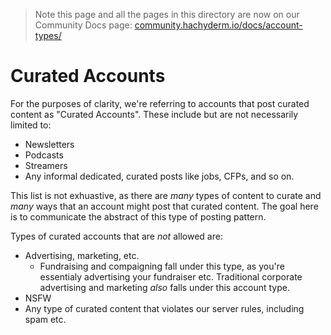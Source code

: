 > Note this page and all the pages in this directory are now on
> our Community Docs page:
> [community.hachyderm.io/docs/account-types/](https://community.hachyderm.io/docs/account-types/)

# Curated Accounts

For the purposes of clarity, we're referring to accounts that post
curated content as "Curated Accounts". These include but are not
necessarily limited to:

- Newsletters
- Podcasts
- Streamers
- Any informal dedicated, curated posts like jobs, CFPs, and so
  on.

This list is not exhuastive, as there are _many_ types of content
to curate and _many_ ways that an account might post that curated
content. The goal here is to communicate the abstract of this type
of posting pattern.

Types of curated accounts that are _not_ allowed are:

- Advertising, marketing, etc.
  - Fundraising and compaigning fall under this type, as you're
	essentialy advertising your fundraiser etc. Traditional
	corporate advertising and marketing _also_ falls under this
	account type.
- NSFW
- Any type of curated content that violates our server rules,
  including spam etc.
